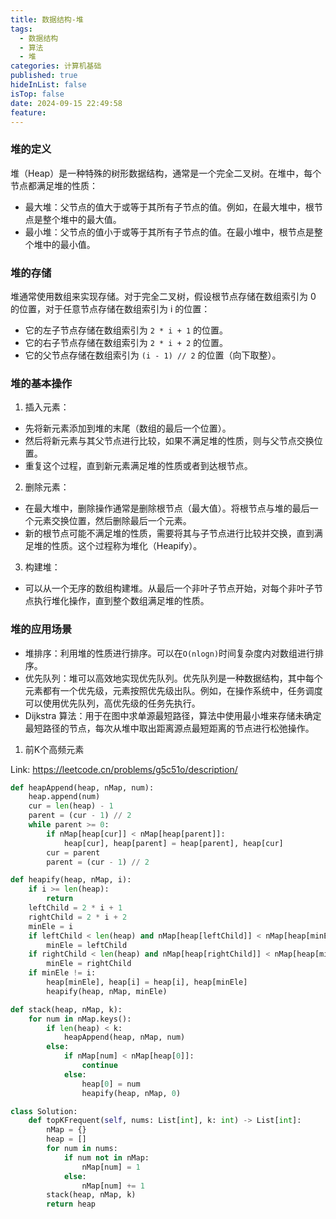 ```yaml
---
title: 数据结构-堆
tags:
  - 数据结构
  - 算法
  - 堆
categories: 计算机基础
published: true
hideInList: false
isTop: false
date: 2024-09-15 22:49:58
feature:
---
```


### 堆的定义

堆（Heap）是一种特殊的树形数据结构，通常是一个完全二叉树。在堆中，每个节点都满足堆的性质：

- 最大堆：父节点的值大于或等于其所有子节点的值。例如，在最大堆中，根节点是整个堆中的最大值。
- 最小堆：父节点的值小于或等于其所有子节点的值。在最小堆中，根节点是整个堆中的最小值。


### 堆的存储

堆通常使用数组来实现存储。对于完全二叉树，假设根节点存储在数组索引为 0 的位置，对于任意节点存储在数组索引为 i 的位置：

- 它的左子节点存储在数组索引为 `2 * i + 1` 的位置。
- 它的右子节点存储在数组索引为 `2 * i + 2` 的位置。
- 它的父节点存储在数组索引为 `(i - 1) // 2` 的位置（向下取整）。

### 堆的基本操作

1. 插入元素：
  - 先将新元素添加到堆的末尾（数组的最后一个位置）。
  - 然后将新元素与其父节点进行比较，如果不满足堆的性质，则与父节点交换位置。
  - 重复这个过程，直到新元素满足堆的性质或者到达根节点。
2. 删除元素：
  - 在最大堆中，删除操作通常是删除根节点（最大值）。将根节点与堆的最后一个元素交换位置，然后删除最后一个元素。
  - 新的根节点可能不满足堆的性质，需要将其与子节点进行比较并交换，直到满足堆的性质。这个过程称为堆化（Heapify）。
3. 构建堆：
  - 可以从一个无序的数组构建堆。从最后一个非叶子节点开始，对每个非叶子节点执行堆化操作，直到整个数组满足堆的性质。

### 堆的应用场景

- 堆排序：利用堆的性质进行排序。可以在`O(nlogn)`时间复杂度内对数组进行排序。
- 优先队列：堆可以高效地实现优先队列。优先队列是一种数据结构，其中每个元素都有一个优先级，元素按照优先级出队。例如，在操作系统中，任务调度可以使用优先队列，高优先级的任务先执行。
- Dijkstra 算法：用于在图中求单源最短路径，算法中使用最小堆来存储未确定最短路径的节点，每次从堆中取出距离源点最短距离的节点进行松弛操作。


1. 前K个高频元素

Link: https://leetcode.cn/problems/g5c51o/description/

``` python
def heapAppend(heap, nMap, num):
    heap.append(num)
    cur = len(heap) - 1
    parent = (cur - 1) // 2
    while parent >= 0:
        if nMap[heap[cur]] < nMap[heap[parent]]:
            heap[cur], heap[parent] = heap[parent], heap[cur]
        cur = parent
        parent = (cur - 1) // 2

def heapify(heap, nMap, i):
    if i >= len(heap):
        return
    leftChild = 2 * i + 1
    rightChild = 2 * i + 2
    minEle = i
    if leftChild < len(heap) and nMap[heap[leftChild]] < nMap[heap[minEle]]:
        minEle = leftChild
    if rightChild < len(heap) and nMap[heap[rightChild]] < nMap[heap[minEle]]:
        minEle = rightChild
    if minEle != i:
        heap[minEle], heap[i] = heap[i], heap[minEle]
        heapify(heap, nMap, minEle)

def stack(heap, nMap, k):
    for num in nMap.keys():
        if len(heap) < k:
            heapAppend(heap, nMap, num)
        else:
            if nMap[num] < nMap[heap[0]]:
                continue
            else:
                heap[0] = num
                heapify(heap, nMap, 0)

class Solution:
    def topKFrequent(self, nums: List[int], k: int) -> List[int]:
        nMap = {}
        heap = []
        for num in nums:
            if num not in nMap:
                nMap[num] = 1
            else:
                nMap[num] += 1
        stack(heap, nMap, k)
        return heap
```